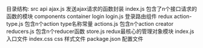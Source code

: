 目录结构:
src
  api
    ajax.js 发送ajax请求的函数封装
    index.js 包含了n个接口请求的函数的模块
 components 
 container 
    login 
      login.js 登录路由组件
 redux
    action-type.js 包含n个action type名称常量
    actions.js 包含n个action creator
    reducers.js 包含n个reducer函数
    store.js redux最核心的管理对象模块
index.js 入口文件
index.css css 样式文件
package.json 配置文件

